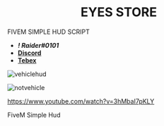 <div align="center">
  <h1>EYES STORE</h1>
</div>

FIVEM SIMPLE HUD SCRIPT

- **_! Raider#0101_**
- [**Discord**](https://discord.gg/EkwWvFS)
- [**Tebex**](https://eyestore.tebex.io/)

![vehiclehud](https://user-images.githubusercontent.com/53000629/194928654-daccfda4-0279-48b7-9e68-c698efef640f.png)

![notvehicle](https://user-images.githubusercontent.com/53000629/194928658-bdaed1ff-11a4-484a-acb3-c33443e55276.png)



https://www.youtube.com/watch?v=3hMbaI7pKLY

FiveM Simple Hud

